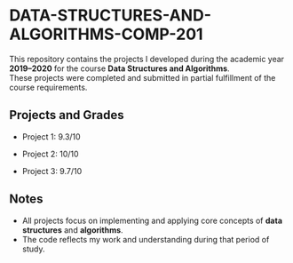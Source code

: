 # DATA-STRUCTURES-AND-ALGORITHMS-COMP-201

This repository contains the projects I developed during the academic year **2019–2020** for the course **Data Structures and Algorithms**.  
These projects were completed and submitted in partial fulfillment of the course requirements.

## Projects and Grades

- Project 1: 9.3/10

- Project 2: 10/10

- Project 3: 9.7/10

## Notes
- All projects focus on implementing and applying core concepts of **data structures** and **algorithms**.  
- The code reflects my work and understanding during that period of study.
